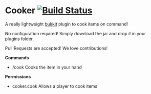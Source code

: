 Cooker [![Build Status](https://travis-ci.org/psgs/Cooker.png?branch=master)](https://travis-ci.org/psgs/Cooker)
======

A really lightweight [bukkit](http://bukkit.org) plugin to cook items on command!

No configuration required! Simply download the jar and drop it in your plugins folder.

Pull Requests are accepted! We love contributions!

**Commands**

- /cook
 Cooks the item in your hand

**Permissions**

- cooker.cook
 Allows a player to cook items
